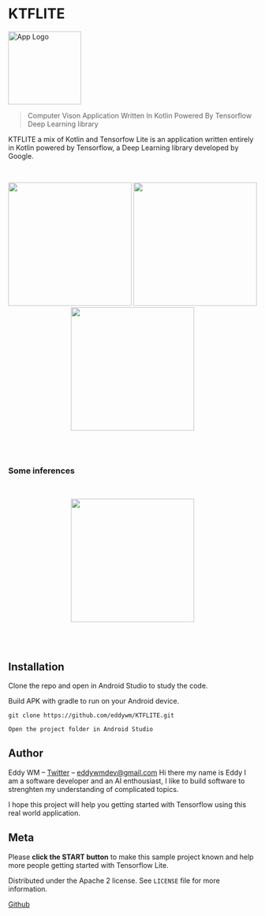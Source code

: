 # KTFLITE


<img src="./assets/app_logo_neo.png" width="148" alt="App Logo">

> Computer Vison Application Written In Kotlin Powered By Tensorflow Deep Learning library

KTFLITE a mix of Kotlin and Tensorfow Lite is an application written entirely in Kotlin
powered by Tensorflow, a Deep Learning library developed by Google.

<br>
<p align="center">

  <img src="https://raw.githubusercontent.com/eddywm/KTFLITE/master/assets/app_img1.png" width="250">

   <img src="https://raw.githubusercontent.com/eddywm/KTFLITE/master/assets/app_img2.png" width="250">

   <img src="https://raw.githubusercontent.com/eddywm/KTFLITE/master/assets/app_img3.png" width="250">

   </p>
<br>
<br>

### Some inferences

<br>
<p align="center">

  <img src="https://raw.githubusercontent.com/eddywm/KTFLITE/master/assets/app_img_inference1.png" width="250">

  
  </p>
<br>
<br>


## Installation

Clone the repo and open in Android Studio to study the code.

Build APK with gradle to run on your Android device.


``git clone https://github.com/eddywm/KTFLITE.git ``

``Open the project folder in Android Studio``


## Author

Eddy WM – [Twitter](https://twitter.com/eddy_wm) – eddywmdev@gmail.com
Hi there my name is Eddy I am a software developer and an AI enthousiast, I like to build software to
strenghten my understanding of complicated topics.

I hope this project will help you getting started with Tensorflow using this real world application.

## Meta

Please **click the START button** to make this sample project known and help more people getting started with Tensorflow Lite.

Distributed under the Apache 2 license. See ``LICENSE`` file for more information.

[Github](https://github.com/eddywm/)

